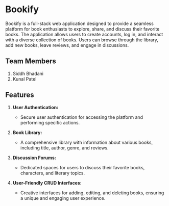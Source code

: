 
# Bookify

Bookify is a full-stack web application designed to provide a seamless platform for book enthusiasts to explore, share, and discuss their favorite books. The application allows users to create accounts, log in, and interact with a diverse collection of books. Users can browse through the library, add new books, leave reviews, and engage in discussions.

## Team Members

1. Siddh Bhadani
2. Kunal Patel

## Features

1. **User Authentication:**
   - Secure user authentication for accessing the platform and performing specific actions.

2. **Book Library:**
   - A comprehensive library with information about various books, including title, author, genre, and reviews.

3. **Discussion Forums:**
   - Dedicated spaces for users to discuss their favorite books, characters, and literary topics.

4. **User-Friendly CRUD Interfaces:**
   - Creative interfaces for adding, editing, and deleting books, ensuring a unique and engaging user experience.
